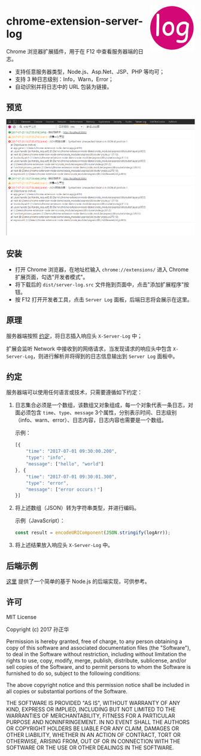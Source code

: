 <a href="https://github.com/eshengsky/chrome-extension-server-log/"><img src="https://github.com/eshengsky/chrome-extension-server-log/blob/master/icon.png" height="120" align="right"></a>

# chrome-extension-server-log

Chrome 浏览器扩展插件，用于在 F12 中查看服务器端的日志。

* 支持任意服务器类型，Node.js、Asp.Net、JSP、PHP 等均可；
* 支持 3 种日志级别：Info，Warn，Error；
* 自动识别并将日志中的 URL 包装为链接。

## 预览

![image](https://github.com/eshengsky/chrome-extension-server-log/blob/master/screenshot.png)

## 安装

* 打开 Chrome 浏览器，在地址栏输入 `chrome://extensions/` 进入 Chrome 扩展页面，勾选"开发者模式"。
* 将下载后的 `dist/server-log.src` 文件拖到页面中，点击"添加扩展程序"按钮。
* 按 F12 打开开发者工具，点击 `Server Log` 面板，后端日志将会展示在这里。

## 原理

服务器端按照 [约定](#约定)，将日志插入响应头 `X-Server-Log` 中；

扩展会监听 Network 中接收到的网络请求，当发现请求的响应头中包含 `X-Server-Log`，则进行解析并将得到的日志信息输出到 `Server Log` 面板中。

## 约定

服务器端可以使用任何语言或技术，只需要遵循如下约定：

1. 日志集合必须是一个数组，该数组又对象组成，每一个对象代表一条日志，对面必须包含 `time`、`type`、`message` 3个属性，分别表示时间、日志级别（info、warn、error）、日志内容，日志内容也需要是一个数组。

    示例：
    ```js
    [{
        "time": "2017-07-01 09:30:00.200",
        "type": "info",
        "message": ["hello", "world"]
    }, {
        "time": "2017-07-01 09:30:01.300",
        "type": "error",
        "message": ["error occurs！"]
    }]
    ```

1. 将上述数组（JSON）转为字符串类型，并进行编码。

    示例（JavaScript）：
    ```js
    const result = encodeURIComponent(JSON.stringify(logArr));
    ```

1. 将上述结果放入响应头 `X-Server-Log` 中。

## 后端示例

[这里](https://github.com/eshengsky/chrome-extension-node-demo/) 提供了一个简单的基于 Node.js 的后端实现，可供参考。

## 许可
MIT License

Copyright (c) 2017 孙正华

Permission is hereby granted, free of charge, to any person obtaining a copy
of this software and associated documentation files (the "Software"), to deal
in the Software without restriction, including without limitation the rights
to use, copy, modify, merge, publish, distribute, sublicense, and/or sell
copies of the Software, and to permit persons to whom the Software is
furnished to do so, subject to the following conditions:

The above copyright notice and this permission notice shall be included in all
copies or substantial portions of the Software.

THE SOFTWARE IS PROVIDED "AS IS", WITHOUT WARRANTY OF ANY KIND, EXPRESS OR
IMPLIED, INCLUDING BUT NOT LIMITED TO THE WARRANTIES OF MERCHANTABILITY,
FITNESS FOR A PARTICULAR PURPOSE AND NONINFRINGEMENT. IN NO EVENT SHALL THE
AUTHORS OR COPYRIGHT HOLDERS BE LIABLE FOR ANY CLAIM, DAMAGES OR OTHER
LIABILITY, WHETHER IN AN ACTION OF CONTRACT, TORT OR OTHERWISE, ARISING FROM,
OUT OF OR IN CONNECTION WITH THE SOFTWARE OR THE USE OR OTHER DEALINGS IN THE
SOFTWARE.
